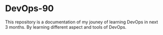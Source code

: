 # DevOps-90
This repository is a documentation of my jouney of learning DevOps in next 3 months. By learning different aspect and tools of DevOps.

